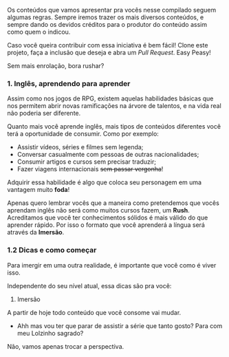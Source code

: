 Os conteúdos que vamos apresentar pra vocês nesse compilado seguem algumas regras. Sempre iremos trazer os mais diversos conteúdos, e sempre dando os devidos créditos para o produtor do conteúdo assim como quem o indicou.

Caso você queira contribuir com essa iniciativa é bem fácil! Clone este projeto, faça a inclusão que deseja e abra um _Pull Request_. Easy Peasy!

Sem mais enrolação, bora rushar?

### 1. Inglês, aprendendo para aprender

Assim como nos jogos de RPG, existem aquelas habilidades básicas que nos permitem abrir novas ramificações na árvore de talentos, e na vida real não poderia ser diferente.

Quanto mais você aprende inglês, mais tipos de conteúdos diferentes você terá a oportunidade de consumir. Como por exemplo:

* Assistir vídeos, séries e filmes sem legenda;
* Conversar casualmente com pessoas de outras nacionalidades;
* Consumir artigos e cursos sem precisar traduzir;
* Fazer viagens internacionais ~~sem passar vergonha~~!

Adquirir essa habilidade é algo que coloca seu personagem em uma vantagem muito **foda**!

Apenas quero lembrar vocês que a maneira como pretendemos que vocês aprendam inglês não será como muitos cursos fazem, um **Rush**. Acreditamos que você ter conhecimentos sólidos é mais válido do que aprender rápido. Por isso o formato que você aprenderá a língua será através da **Imersão**.

### 1.2 Dicas e como começar

Para imergir em uma outra realidade, é importante que você   como é viver isso.

Independente do seu nível atual, essa dicas são pra você:

1. Imersão

A partir de hoje todo conteúdo que você consome vai mudar.
- Ahh mas vou ter que parar de assistir a série que tanto gosto? Para com meu Lolzinho sagrado?

Não, vamos apenas trocar a perspectiva.
